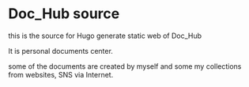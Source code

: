 # Doc_Hub source

this is the source for Hugo generate static web of Doc_Hub

It is personal documents center. 

some of the documents are created by myself and some my collections from websites, SNS via Internet.